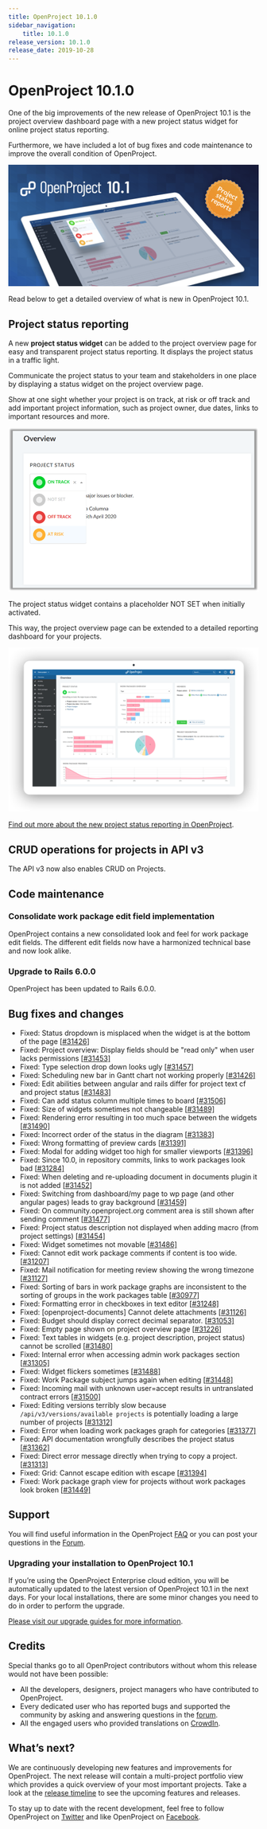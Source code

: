 ```yaml
---
title: OpenProject 10.1.0
sidebar_navigation:
    title: 10.1.0
release_version: 10.1.0
release_date: 2019-10-28
---
```


# OpenProject 10.1.0

One of the big improvements of the new release of OpenProject 10.1 is the project overview dashboard page with a new project status widget for online project status reporting.

Furthermore, we have included a lot of bug fixes and code maintenance to improve the overall condition of OpenProject.

![Project status reporting](project-status-reporting.png)

Read below to get a detailed overview of what is new in OpenProject 10.1.

## Project status reporting

A new **project status widget** can be added to the project overview page for easy and transparent project status reporting. It displays the project status in a traffic light.

Communicate the project status to your team and stakeholders in one place by displaying a status widget on the project overview page.

Show at one sight whether your project is on track, at risk or off track and add important project information, such as project owner, due dates, links to important resources and more.

![Project status widget](project-status-widget.png)

The project status widget contains a placeholder NOT SET when initially activated.

This way, the project overview page can be extended to a detailed reporting dashboard for your projects.

![Dashboards](dashboards.png)

[Find out more about the new project status reporting in OpenProject](../../../user-guide/projects/project-status/).

## CRUD operations for projects in API v3

The API v3 now also enables CRUD on Projects.

## Code maintenance

### Consolidate work package edit field implementation

OpenProject contains a new consolidated look and feel for work package edit fields. The different edit fields now have a harmonized technical base and now look alike.

### Upgrade to Rails 6.0.0

OpenProject has been updated to Rails 6.0.0.

## Bug fixes and changes

- Fixed: Status dropdown is misplaced when the widget is at the bottom of the page [[#31426](https://community.openproject.org/wp/31426)]
- Fixed: Project overview: Display fields should be "read only" when user lacks permissions [[#31453\]](https://community.openproject.org/wp/31426)
- Fixed: Type selection drop down looks ugly [[#31457\]](https://community.openproject.org/wp/31426)
- Fixed: Scheduling new bar in Gantt chart not working properly [[#31426\]](https://community.openproject.org/wp/31426)
- Fixed: Edit abilities between angular and rails differ for project text cf and project status [[#31483\]](https://community.openproject.org/wp/31426)
- Fixed: Can add status column multiple times to board [[#31506\]](https://community.openproject.org/wp/31426)
- Fixed: Size of widgets sometimes not changeable [[#31489\]](https://community.openproject.org/wp/31489)
- Fixed: Rendering error resulting in too much space between the widgets [[#31490\]](https://community.openproject.org/wp/31489)
- Fixed: Incorrect order of the status in the diagram [[#31383\]](https://community.openproject.org/wp/31489)
- Fixed: Wrong formatting of preview cards [[#31391\]](https://community.openproject.org/wp/31489)
- Fixed: Modal for adding widget too high for smaller viewports [[#31396\]](https://community.openproject.org/wp/31489)
- Fixed: Since 10.0, in repository commits, links to work packages look bad [[#31284\]](https://community.openproject.org/wp/31489)
- Fixed: When deleting and re-uploading document in documents plugin it is not added [[#31452\]](https://community.openproject.org/wp/31452)
- Fixed: Switching from dashboard/my page to wp page (and other angular pages) leads to gray background [[#31459\]](https://community.openproject.org/wp/31489)
- Fixed: On community.openproject.org comment area is still shown after sending comment [[#31477\]](https://community.openproject.org/wp/31489)
- Fixed: Project status description not displayed when adding macro (from project settings) [[#31454\]](https://community.openproject.org/wp/31489)
- Fixed: Widget sometimes not movable [[#31486\]](https://community.openproject.org/wp/31489)
- Fixed: Cannot edit work package comments if content is too wide. [[#31207\]](https://community.openproject.org/wp/31489)
- Fixed: Mail notification for meeting review showing the wrong timezone [[#31127\]](https://community.openproject.org/wp/31489)
- Fixed: Sorting of bars in work package graphs are inconsistent to the sorting of groups in the work packages table [[#30977\]](https://community.openproject.org/wp/31489)
- Fixed: Formatting error in checkboxes in text editor [[#31248\]](https://community.openproject.org/wp/31489)
- Fixed: [openproject-documents] Cannot delete attachments [[#31126\]](https://community.openproject.org/wp/31489)
- Fixed: Budget should display correct decimal separator. [[#31053\]](https://community.openproject.org/wp/31489)
- Fixed: Empty page shown on project overview page [[#31226\]](https://community.openproject.org/wp/31489)
- Fixed: Text tables in widgets (e.g. project description, project status) cannot be scrolled [[#31480\]](https://community.openproject.org/wp/31489)
- Fixed: Internal error when accessing admin work packages section [[#31305\]](https://community.openproject.org/wp/31489)
- Fixed: Widget flickers sometimes [[#31488\]](https://community.openproject.org/wp/31489)
- Fixed: Work Package subject jumps again when editing [[#31448\]](https://community.openproject.org/wp/31489)
- Fixed: Incoming mail with unknown user=accept results in untranslated contract errors [[#31500\]](https://community.openproject.org/wp/31489)
- Fixed: Editing versions terribly slow because `/api/v3/versions/available projects` is potentially loading a large number of projects [[#31312\]](https://community.openproject.org/wp/31489)
- Fixed: Error when loading work packages graph for categories [[#31377\]](https://community.openproject.org/wp/31489)
- Fixed: API documentation wrongfully describes the project status [[#31362\]](https://community.openproject.org/wp/31489)
- Fixed: Direct error message directly when trying to copy a project. [[#31313\]](https://community.openproject.org/wp/31489)
- Fixed: Grid: Cannot escape edition with escape [[#31394\]](https://community.openproject.org/wp/31489)
- Fixed: Work package graph view for projects without work packages look broken [[#31449\]](https://community.openproject.org/wp/31489)

## Support

You will find useful information in the OpenProject [FAQ](../../../faq/) or you can post your questions in the [Forum](https://community.openproject.org/projects/openproject/boards).

### Upgrading your installation to OpenProject 10.1

If you’re using the OpenProject Enterprise cloud edition, you will be automatically updated to the latest version of OpenProject 10.1 in the next days. For your local installations, there are some minor changes you need to do in order to perform the upgrade.

[Please visit our upgrade guides for more information](../../../installation-and-operations/operation/upgrading/).

## Credits

Special thanks go to all OpenProject contributors without whom this release would not have been possible:

- All the developers, designers, project managers who have contributed to OpenProject.
- Every dedicated user who has reported bugs and supported the community by asking and answering questions in the [forum](https://community.openproject.org/projects/openproject/boards).
- All the engaged users who provided translations on [CrowdIn](https://crowdin.com/projects/opf).

## What’s next?

We are continuously developing new features and improvements for OpenProject.
The next release will contain a multi-project portfolio view which provides a quick overview of your most important projects.
Take a look at the [release timeline](https://community.openproject.org/projects/openproject/work_packages?query_id=918) to see the upcoming features and releases.

To stay up to date with the recent development, feel free to follow OpenProject on [Twitter](https://twitter.com/openproject) and like OpenProject on [Facebook](https://www.facebook.com/openprojectfoundation).
